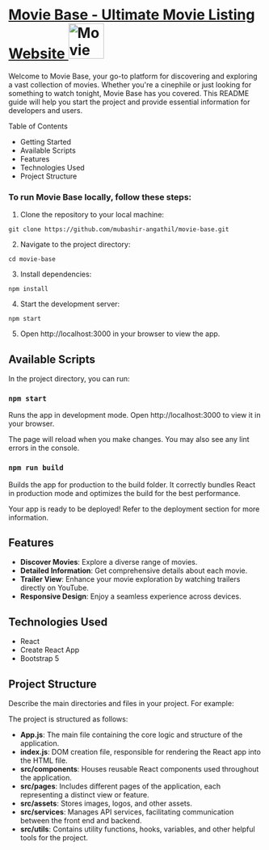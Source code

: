 <h1>
  <a href="https://movie-base-gamma.vercel.app" target="_blank" rel="noopener noreferrer">
    Movie Base - Ultimate Movie Listing Website
    <img src="https://github.com/mubashir-angathil/movie-base/blob/development/src/assets/logo-and-brand.png" height="70px" alt="Movie Base Logo"/>
  </a>
</h1>
Welcome to Movie Base, your go-to platform for discovering and exploring a vast collection of movies. Whether you're a cinephile or just looking for something to watch tonight, Movie Base has you covered. This README guide will help you start the project and provide essential information for developers and users.

Table of Contents
* Getting Started
* Available Scripts
* Features
* Technologies Used
* Project Structure
  
### To run Movie Base locally, follow these steps:

1. Clone the repository to your local machine:
```
git clone https://github.com/mubashir-angathil/movie-base.git
```
2. Navigate to the project directory:
```
cd movie-base
```
3. Install dependencies:
```
npm install
```
4. Start the development server:
```
npm start
```
5. Open http://localhost:3000 in your browser to view the app.

## Available Scripts
In the project directory, you can run:

### `npm start`
Runs the app in development mode. Open http://localhost:3000 to view it in your browser.

The page will reload when you make changes. You may also see any lint errors in the console.

### `npm run build`
Builds the app for production to the build folder. It correctly bundles React in production mode and optimizes the build for the best performance.

Your app is ready to be deployed! Refer to the deployment section for more information.

## Features
* **Discover Movies**: Explore a diverse range of movies.
* **Detailed Information**: Get comprehensive details about each movie.
* **Trailer View**: Enhance your movie exploration by watching trailers directly on YouTube.
* **Responsive Design**: Enjoy a seamless experience across devices.
  
## Technologies Used
* React
* Create React App
* Bootstrap 5

## Project Structure
Describe the main directories and files in your project. For example:

The project is structured as follows:

* **App.js**: The main file containing the core logic and structure of the application.
* **index.js**: DOM creation file, responsible for rendering the React app into the HTML file.
* **src/components**: Houses reusable React components used throughout the application.
* **src/pages**: Includes different pages of the application, each representing a distinct view or feature.
* **src/assets**: Stores images, logos, and other assets.
* **src/services**: Manages API services, facilitating communication between the front end and backend.
* **src/utils**: Contains utility functions, hooks, variables, and other helpful tools for the project.
